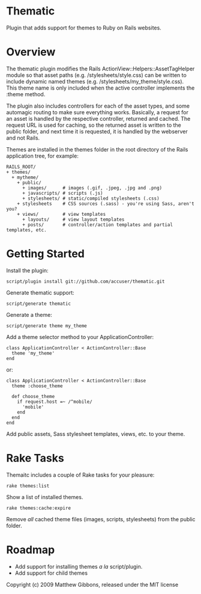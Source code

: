 Thematic
========

Plugin that adds support for themes to Ruby on Rails websites.

Overview
========

The thematic plugin modifies the Rails ActionView::Helpers::AssetTagHelper 
module so that asset paths (e.g. /stylesheets/style.css) can be written to 
include dynamic named themes (e.g. /stylesheets/my_theme/style.css). This theme
name is only included when the active controller implements the :theme 
method.

The plugin also includes controllers for each of the asset types, and some
automagic routing to make sure everything works. Basically, a request for an
asset is handled by the respective controller, returned and cached. The request
URL is used for caching, so the returned asset is written to the public folder,
and next time it is requested, it is handled by the webserver and not Rails.

Themes are installed in the themes folder in the root directory of the Rails
application tree, for example:

    RAILS_ROOT/
    + themes/
      + mytheme/
        + public/
          + images/      # images (.gif, .jpeg, .jpg and .png)
          + javascripts/ # scripts (.js)
          + stylesheets/ # static/compiled stylesheets (.css)
        + stylesheets    # CSS sources (.sass) - you're using Sass, aren't you?
        + views/         # view templates
          + layouts/     # view layout templates
          + posts/       # controller/action templates and partial templates, etc.

Getting Started
===============

Install the plugin:

    script/plugin install git://github.com/accuser/thematic.git
   
Generate thematic support:

    script/generate thematic
   
Generate a theme:

    script/generate theme my_theme
   
Add a theme selector method to your ApplicationController:

    class ApplicationController < ActionController::Base
      theme 'my_theme'
    end
    
or:

    class ApplicationController < ActionController::Base
      theme :choose_theme
      
      def choose_theme
        if request.host =~ /^mobile/
          'mobile'
        end
      end
    end

Add public assets, Sass stylesheet templates, views, etc. to your theme.

Rake Tasks
==========

Themaitc includes a couple of Rake tasks for your pleasure:

    rake themes:list

Show a list of installed themes.
  
    rake themes:cache:expire

Remove *all* cached theme files (images, scripts, stylesheets) from the
public folder.
   
Roadmap
=======

- Add support for installing themes _a la_ script/plugin.
- Add support for child themes

Copyright (c) 2009 Matthew Gibbons, released under the MIT license
